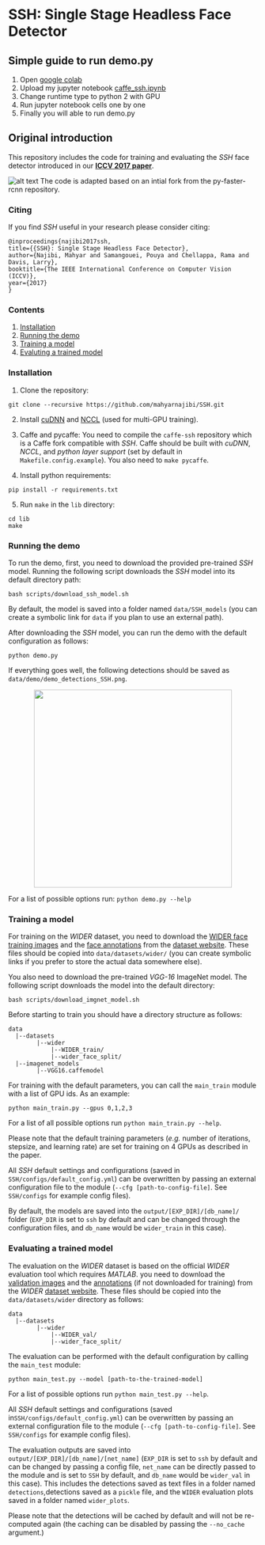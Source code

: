 # SSH: Single Stage Headless Face Detector

## Simple guide to run demo.py

1. Open [google colab](https://colab.research.google.com) 
2. Upload my jupyter notebook [caffe_ssh.ipynb](https://github.com/DenisSouth/SSH/blob/master/caffe_ssh.ipynb)
3. Change runtime type to python 2 with GPU
4. Run jupyter notebook cells one by one
5. Finally you will able to run demo.py


## Original introduction
This repository includes the code for training and evaluating the *SSH* face detector introduced in our [**ICCV 2017 paper**](https://arxiv.org/abs/1708.03979).

![alt text](http://legacydirs.umiacs.umd.edu/~najibi/github_readme_files/ssh_detections.jpg "SSH detection samples")
The code is adapted based on an intial fork from the py-faster-rcnn repository.

### Citing
If you find *SSH* useful in your research please consider citing:
```
@inproceedings{najibi2017ssh,
title={{SSH}: Single Stage Headless Face Detector},
author={Najibi, Mahyar and Samangouei, Pouya and Chellappa, Rama and Davis, Larry},
booktitle={The IEEE International Conference on Computer Vision (ICCV)},
year={2017}
}
```
### Contents
1. [Installation](#install)
2. [Running the demo](#demo)
3. [Training a model](#training)
4. [Evaluting a trained model](#evaluating)

<a name="install"> </a>
### Installation
1. Clone the repository:
```
git clone --recursive https://github.com/mahyarnajibi/SSH.git
```

2. Install [cuDNN](https://developer.nvidia.com/cudnn) and [NCCL](https://github.com/NVIDIA/nccl) (used for multi-GPU training).

3. Caffe and pycaffe: You need to compile the ```caffe-ssh``` repository which is a  Caffe fork compatible with *SSH*. Caffe should be built with *cuDNN*, *NCCL*, and *python layer support* (set by default in ```Makefile.config.example```). You also need to ```make pycaffe```.

4. Install python requirements:
```
pip install -r requirements.txt
```

5. Run ```make``` in the ```lib``` directory:
```
cd lib
make
```

<a name="demo"></a>
### Running the demo
To run the demo, first, you need to download the provided pre-trained *SSH* model. Running the following script downloads the *SSH* model into its default directory path:
```
bash scripts/download_ssh_model.sh
```
By default, the model is saved into a folder named ```data/SSH_models``` (you can create a symbolic link for ```data``` if you plan to use an external path).

After downloading the *SSH* model, you can run the demo with the default configuration as follows:
```
python demo.py
```
If everything goes well, the following detections should be saved as ```data/demo/demo_detections_SSH.png```.
<p align="center">
<img src="http://legacydirs.umiacs.umd.edu/~najibi/github_readme_files/demo_detections_SSH.png" width=400 >
</p>

For a list of possible options run: ```python demo.py --help```

<a name="training"></a>
### Training a model
For training on the *WIDER* dataset, you need to download the [WIDER face training images](https://drive.google.com/file/d/0B6eKvaijfFUDQUUwd21EckhUbWs/view?usp=sharing) and the [face annotations](http://mmlab.ie.cuhk.edu.hk/projects/WIDERFace/support/bbx_annotation/wider_face_split.zip) from the [dataset website](http://mmlab.ie.cuhk.edu.hk/projects/WIDERFace/). These files should be copied into ```data/datasets/wider/``` (you can create symbolic links if you prefer to store the actual data somewhere else).

You also need to download the pre-trained *VGG-16*  ImageNet model. The following script downloads the model into the default directory:
```
bash scripts/download_imgnet_model.sh
```

Before starting to train  you should have a directory structure as follows:
 ```
data
   |--datasets
         |--wider
             |--WIDER_train/
             |--wider_face_split/
   |--imagenet_models
         |--VGG16.caffemodel
```
For training with the default parameters, you can call the ```main_train``` module with a list of GPU ids. As an example:
```
python main_train.py --gpus 0,1,2,3
```
For a list of all possible options run ```python main_train.py --help```.

Please note that the default training parameters (*e.g.* number of iterations, stepsize, and learning rate) are set for training
on 4 GPUs as described in the paper. 

All *SSH* default settings and configurations (saved in ```SSH/configs/default_config.yml```) can be overwritten by passing an external configuration file to the module (```--cfg [path-to-config-file]```. See ```SSH/configs``` for example config files).

By default, the models are saved into the ```output/[EXP_DIR]/[db_name]/``` folder (```EXP_DIR``` is set to ```ssh``` by default and can be changed through the configuration files,
and ```db_name``` would be ```wider_train``` in this case).

<a name="evaluating"></a>
### Evaluating a trained model
The evaluation on the *WIDER* dataset is based on the official *WIDER* evaluation tool which requires *MATLAB*.
you need to download the [validation images](https://drive.google.com/file/d/0B6eKvaijfFUDd3dIRmpvSk8tLUk/view?usp=sharing) and 
the [annotations](http://mmlab.ie.cuhk.edu.hk/projects/WIDERFace/support/bbx_annotation/wider_face_split.zip) (if not downloaded for training) from the 
*WIDER* [dataset website](http://mmlab.ie.cuhk.edu.hk/projects/WIDERFace/). These files should be copied into the ```data/datasets/wider``` directory as follows:
 ```
data
   |--datasets
         |--wider
             |--WIDER_val/
             |--wider_face_split/
```

The evaluation can be performed with the default configuration by calling the ```main_test``` module:
```
python main_test.py --model [path-to-the-trained-model]
```
For a list of possible options run ```python main_test.py --help```. 

All *SSH* default settings and configurations (saved in```SSH/configs/default_config.yml```) can be overwritten by passing an external configuration file to the module (```--cfg [path-to-config-file]```. See ```SSH/configs``` for example config files).

The evaluation outputs are saved into ```output/[EXP_DIR]/[db_name]/[net_name]``` (```EXP_DIR``` is set to ```ssh``` by default and can be changed by passing a config file, ```net_name``` can be directly passed to the module and is set to ```SSH``` by default, and ```db_name```  would be ```wider_val``` in this case). This includes the detections saved as text files in a folder named ```detections```,detections saved as a ```pickle``` file, and the ```WIDER``` evaluation plots saved in a folder named ```wider_plots```. 

Please note that the detections will be cached by default and will not be re-computed again (the caching can be disabled by passing the ```--no_cache``` argument.)

